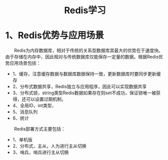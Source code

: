 # <center>Redis学习</center>

# 1、Redis优势与应用场景
&emsp;&emsp;Redis为内存数据库，相对于传统的关系型数据库其最大的优势在于速度快。由于存储在内存中，因此相对与传统数据库仅能保存一定量的数据。根据Redis优势应用场景包括：
- 1、缓存，注意缓存数据与数据库数据保持一致，更新数据库时要同步更新缓存
- 2、分布式数据共享，Redis独立与应用程序，因此可以实现数据共享
- 3、分布式锁，string类型Redis数据如果存在则set不成功，保证锁唯一被获得，还可以设置过期机制。
- 4、全局ID，int类型，
- 5、消息队列
- 6、统计

&emsp;&emsp;Redis部署方式主要包括：
- 1、单机版
- 2、分布式，主从，人为进行主从切换
- 3、哨兵，哨兵进行主从切换
